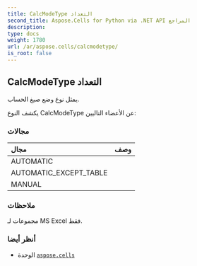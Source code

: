```yaml
---
title: CalcModeType التعداد
second_title: Aspose.Cells for Python via .NET API المراجع
description:
type: docs
weight: 1780
url: /ar/aspose.cells/calcmodetype/
is_root: false
---
```

##  CalcModeType التعداد
يمثل نوع وضع صيغ الحساب.



يكشف النوع CalcModeType عن الأعضاء التاليين:

###  مجالات
| مجال| وصف|
| :- | :- |
| AUTOMATIC |  |
| AUTOMATIC_EXCEPT_TABLE |  |
| MANUAL |  |



###  ملاحظات

مجموعات لـ MS Excel فقط.

###  أنظر أيضا
* الوحدة [`aspose.cells`](..)
